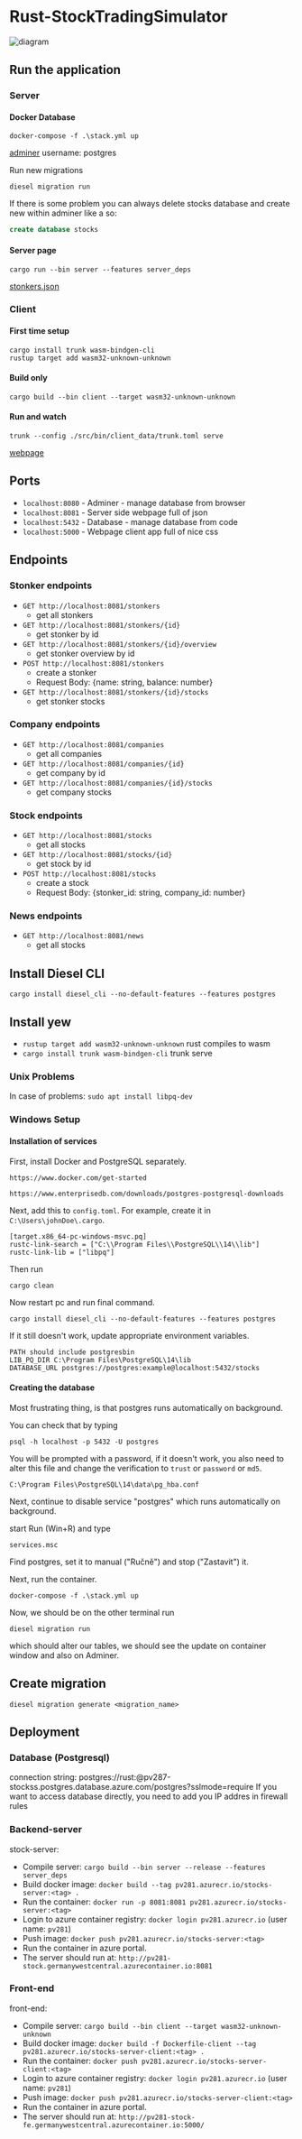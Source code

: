 # Rust-StockTradingSimulator
![diagram](diagram.svg)

## Run the application
### Server
#### Docker Database
```
docker-compose -f .\stack.yml up
```
[adminer](http://localhost:8080) 
username: postgres

Run new migrations
```
diesel migration run
```

If there is some problem you can always delete stocks database and create new within adminer like a so:
```sql
create database stocks
```

#### Server page
```
cargo run --bin server --features server_deps
```
[stonkers.json](http://localhost:8081/stonkers)

### Client
#### First time setup
```
cargo install trunk wasm-bindgen-cli
rustup target add wasm32-unknown-unknown
```
#### Build only
```
cargo build --bin client --target wasm32-unknown-unknown
```

#### Run and watch
```
trunk --config ./src/bin/client_data/trunk.toml serve
```
[webpage](http://localhost:5000/)

## Ports
* `localhost:8080` - Adminer - manage database from browser
* `localhost:8081` - Server side webpage full of json
* `localhost:5432` - Database - manage database from code
* `localhost:5000` - Webpage client app full of nice css

## Endpoints
### Stonker endpoints
- `GET http://localhost:8081/stonkers`  
    - get all stonkers
- `GET http://localhost:8081/stonkers/{id}`  
    - get stonker by id
- `GET http://localhost:8081/stonkers/{id}/overview`  
    - get stonker overview by id
- `POST http://localhost:8081/stonkers`  
    - create a stonker
    - Request Body: {name: string, balance: number}
- `GET http://localhost:8081/stonkers/{id}/stocks`
    - get stonker stocks

### Company endpoints
- `GET http://localhost:8081/companies`  
    - get all companies
- `GET http://localhost:8081/companies/{id}`  
    - get company by id
- `GET http://localhost:8081/companies/{id}/stocks`  
    - get company stocks


### Stock endpoints
- `GET http://localhost:8081/stocks`  
  - get all stocks  
- `GET http://localhost:8081/stocks/{id}`  
    - get stock by id  
- `POST http://localhost:8081/stocks`  
    - create a stock  
    - Request Body: {stonker_id: string, company_id: number}

### News endpoints
- `GET http://localhost:8081/news`  
    - get all stocks

## Install Diesel CLI
`cargo install diesel_cli --no-default-features --features postgres`

## Install yew
* `rustup target add wasm32-unknown-unknown` rust compiles to wasm 
* `cargo install trunk wasm-bindgen-cli` trunk serve

### Unix Problems
In case of problems: `sudo apt install libpq-dev`


### Windows Setup
#### Installation of services
First, install Docker and PostgreSQL separately. 

```
https://www.docker.com/get-started
```

```
https://www.enterprisedb.com/downloads/postgres-postgresql-downloads
```

Next, add this to `config.toml`. For example, create it in `C:\Users\johnDoe\.cargo`.

```
[target.x86_64-pc-windows-msvc.pq]
rustc-link-search = ["C:\\Program Files\\PostgreSQL\\14\\lib"]
rustc-link-lib = ["libpq"]
```

Then run
```
cargo clean
```

Now restart pc and run final command.
```
cargo install diesel_cli --no-default-features --features postgres
```

If it still doesn't work, update appropriate environment variables. 

```
PATH should include postgresbin
LIB_PQ_DIR C:\Program Files\PostgreSQL\14\lib
DATABASE_URL postgres://postgres:example@localhost:5432/stocks
```

#### Creating the database

Most frustrating thing, is that postgres runs automatically
on background.


You can check that by typing

```
psql -h localhost -p 5432 -U postgres
```

You will be prompted with a password, if it doesn't work, you
also need to alter this file and change the verification to `trust` or `password` or `md5`.

```
C:\Program Files\PostgreSQL\14\data\pg_hba.conf
```

Next, continue to disable service "postgres" which runs automatically on 
background.

start Run (Win+R) and type

```
services.msc
```

Find postgres, set it to manual ("Ručně") and stop ("Zastavit") it.

Next, run the container.

```
docker-compose -f .\stack.yml up
```

Now, we should be on the other terminal run

```
diesel migration run
```

which should alter our tables, we should see the update on container window and also on Adminer.

## Create migration
`diesel migration generate <migration_name>`

## Deployment

### Database (Postgresql)
connection string: postgres://rust:<password>@pv287-stockss.postgres.database.azure.com/postgres?sslmode=require
If you want to access database directly, you need to add you IP addres in firewall rules


### Backend-server
stock-server:
- Compile server: `cargo build --bin server --release --features server_deps`
- Build docker image: `docker build --tag pv281.azurecr.io/stocks-server:<tag> .`
- Run the container: `docker run -p 8081:8081 pv281.azurecr.io/stocks-server:<tag>`
- Login to azure container registry: `docker login pv281.azurecr.io` (user name: `pv281`)
- Push image: `docker push pv281.azurecr.io/stocks-server:<tag>`
- Run the container in azure portal.
- The server should run at: `http://pv281-stock.germanywestcentral.azurecontainer.io:8081`

### Front-end
front-end:
- Compile server: `cargo build --bin client --target wasm32-unknown-unknown`
- Build docker image: `docker build -f Dockerfile-client --tag pv281.azurecr.io/stocks-server-client:<tag> .`
- Run the container: `docker push pv281.azurecr.io/stocks-server-client:<tag> `
- Login to azure container registry: `docker login pv281.azurecr.io` (user name: `pv281`)
- Push image: `docker push pv281.azurecr.io/stocks-server-client:<tag>`
- Run the container in azure portal.
- The server should run at: `http://pv281-stock-fe.germanywestcentral.azurecontainer.io:5000/`

